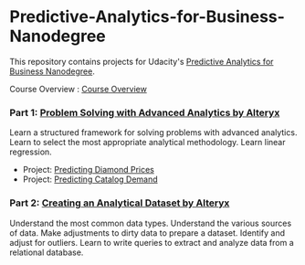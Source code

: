 # Predictive-Analytics-for-Business-Nanodegree


This repository contains projects for Udacity's [Predictive Analytics for Business Nanodegree](https://www.udacity.com/course/business-analyst-nanodegree--nd008).

Course Overview : [Course Overview](https://github.com/Kipkurui-mutai/Predictive-Analytics-for-Business-Nanodegree/blob/main/Predictive%20Analytics%20for%20Business%20Nanodegree%20Syllabus.pdf)

### Part 1: [Problem Solving with Advanced Analytics by Alteryx](https://www.udacity.com/course/problem-solving-with-advanced-analytics--ud976)
Learn a structured framework for solving problems with advanced analytics. Learn to select the most appropriate analytical methodology. Learn linear regression.

- Project: [Predicting Diamond Prices](https://github.com/Kipkurui-mutai/Predictive-Analytics-for-Business-Nanodegree/tree/main/1.%20Problem%20Solving%20using%20Advanced%20Analytics/Project%201.1%20%20Predicting%20Diamond%20Prices)
- Project: [Predicting Catalog Demand](https://github.com/Kipkurui-mutai/Predictive-Analytics-for-Business-Nanodegree/tree/main/1.%20Problem%20Solving%20using%20Advanced%20Analytics/Project%201.2%20Predicting%20Catalogue%20Demand)

### Part 2: [Creating an Analytical Dataset by Alteryx](https://www.udacity.com/course/creating-an-analytical-dataset--ud977)
Understand the most common data types. Understand the various sources of data. Make adjustments to dirty data to prepare a dataset. Identify and adjust for outliers. Learn to write queries to extract and analyze data from a relational database.
